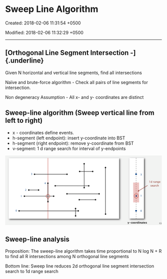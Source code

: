 # Sweep Line Algorithm

Created: 2018-02-06 11:31:54 +0500

Modified: 2018-02-06 11:32:29 +0500

---

## [Orthogonal Line Segment Intersection -]{.underline}

Given N horizontal and vertical line segments, find all intersections

Naïve and brute-force algorithm - Check all pairs of line segments for intersection.

Non degeneracy Assumption - All x- and y- coordinates are distinct

## Sweep-line algorithm (Sweep vertical line from left to right)

- x - coordinates define events.
- h-segment (left endpoint): insert y-coordinate into BST
- h-segment (right endpoint): remove y-coordinate from BST
- v-segment: 1 d range search for interval of y-endpoints

![image](media/Sweep-Line-Algorithm-image1.png)

## Sweep-line analysis

Proposition: The sweep-line algorithm takes time proportional to N log N + R to find all R intersections among N orthogonal line segments

Bottom line: Sweep line reduces 2d orthogonal line segment intersection search to 1d range search
